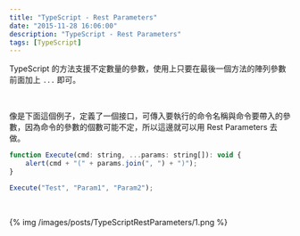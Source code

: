 ```yaml
---
title: "TypeScript - Rest Parameters"
date: "2015-11-28 16:06:00"
description: "TypeScript - Rest Parameters"
tags: [TypeScript]
---
```



TypeScript 的方法支援不定數量的參數，使用上只要在最後一個方法的陣列參數前面加上 `...` 即可。  

<!-- More -->

<br/>


像是下面這個例子，定義了一個接口，可傳入要執行的命令名稱與命令要帶入的參數，因為命令的參數的個數可能不定，所以這邊就可以用 Rest Parameters 去做。  

```js
function Execute(cmd: string, ...params: string[]): void { 
	alert(cmd + "(" + params.join(", ") + ")"); 
} 

Execute("Test", "Param1", "Param2");
```

<br/>


{% img /images/posts/TypeScriptRestParameters/1.png %}
